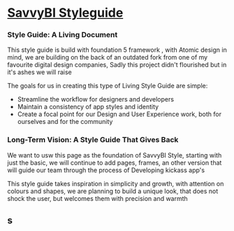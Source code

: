 # [SavvyBI Styleguide](http://styleguide.barricade.io/)

### Style Guide: A Living Document


This style guide is build with foundation 5 framework , with Atomic design in mind, we are building on the back of an outdated fork from one of my favourite digital design companies, Sadly this project didn't flourished but in it's ashes we will raise 


The goals for us in creating this type of Living Style Guide are simple:

* Streamline the workflow for designers and developers
* Maintain a consistency of app styles and identity
* Create a focal point for our Design and User Experience work, both for ourselves and for the community

### Long-Term Vision: A Style Guide That Gives Back

We want to usw this page as the foundation of SavvyBI Style, starting with just the basic, we will continue to add pages, frames, an other version that will guide our team through the process of Developing kickass app's

This style guide takes inspiration in simplicity and growth, with attention on colours and shapes, we are planning to build a unique look, that does not shock the user, but welcomes them with precision and warmth 

s
--

